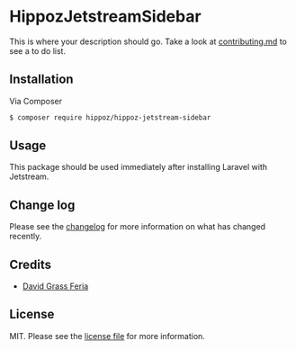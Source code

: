 # HippozJetstreamSidebar




This is where your description should go. Take a look at [contributing.md](contributing.md) to see a to do list.

## Installation

Via Composer

``` bash
$ composer require hippoz/hippoz-jetstream-sidebar
```

## Usage
This package should be used immediately after installing Laravel with Jetstream.

## Change log

Please see the [changelog](changelog.md) for more information on what has changed recently.



## Credits

- [David Grass Feria][link-author]


## License

MIT. Please see the [license file](license.md) for more information.

[ico-version]: https://img.shields.io/packagist/v/hippoz/hippoz-jetstream-sidebar.svg?style=flat-square
[ico-downloads]: https://img.shields.io/packagist/dt/hippoz/hippoz-jetstream-sidebar.svg?style=flat-square
[ico-travis]: https://img.shields.io/travis/hippoz/hippoz-jetstream-sidebar/master.svg?style=flat-square
[ico-styleci]: https://styleci.io/repos/12345678/shield

[link-packagist]: https://packagist.org/packages/hippoz/hippoz-jetstream-sidebar
[link-downloads]: https://packagist.org/packages/hippoz/hippoz-jetstream-sidebar
[link-travis]: https://travis-ci.org/hippoz/hippoz-jetstream-sidebar
[link-styleci]: https://styleci.io/repos/12345678
[link-author]: https://github.com/hippoz
[link-contributors]: ../../contributors
